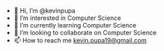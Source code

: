 - 👋 Hi, I’m @kevinpupa
- 👀 I’m interested in Computer Science
- 🌱 I’m currently learning Computer Science
- 💞️ I’m looking to collaborate on Computer Science  
- 📫 How to reach me kevin.pupa19@gmail.com

<!---
kevinpupa/kevinpupa is a ✨ special ✨ repository because its `README.md` (this file) appears on your GitHub profile.
You can click the Preview link to take a look at your changes.
--->
